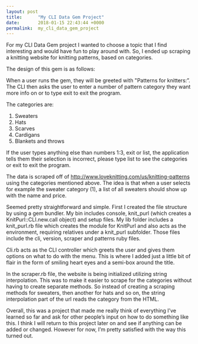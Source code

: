 ```yaml
---
layout: post
title:      "My CLI Data Gem Project"
date:       2018-01-15 22:43:44 +0000
permalink:  my_cli_data_gem_project
---
```



For my CLI Data Gem project I wanted to choose a topic that I find interesting and would have fun to play around with. So, I ended up scraping a knitting website for knitting patterns, based on categories. 

The design of this gem is as follows:

When a user runs the gem, they will be greeted with "Patterns for knitters:”. The CLI then asks the user to enter a number of pattern category they want more info on or to type exit to exit the program.

The categories are:

1. Sweaters
2. Hats
3. Scarves
4. Cardigans
5. Blankets and throws

If the user types anything else than numbers 1:3, exit or list, the application tells them their selection is incorrect, please type list to see the categories or exit to exit the program.

The data is scraped off of http://www.loveknitting.com/us/knitting-patterns using the categories mentioned above. The idea is that when a user selects for example the sweater category (1), a list of all sweaters should show up with the name and price.

Seemed pretty straightforward and simple. First I created the file structure by using a gem bundler. My bin includes console, knit_purl (which creates a KnitPurl::CLI.new.call object) and setup files. My lib folder includes a knit_purl.rb file which creates the module for KnitPurl and also acts as the environment, requiring relatives under a knit_purl subfolder. Those files include the cli, version, scraper and patterns ruby files. 

Cli.rb acts as the CLI controller which greets the user and gives them options on what to do with the menu. This is where I added just a little bit of flair in the form of smiling heart eyes and a semi-box around the title. 

In the scraper.rb file, the website is being initialized utilizing string interpolation. This was to make it easier to scrape for the categories without having to create separate methods. So instead of creating a scraping methods for sweaters, then another for hats and so on, the string interpolation part of the url reads the category from the HTML.  

Overall, this was a project that made me really think of everything I’ve learned so far and ask for other people’s input on how to do something like this. I think I will return to this project later on and see if anything can be added or changed. However for now, I’m pretty satisfied with the way this turned out. 




